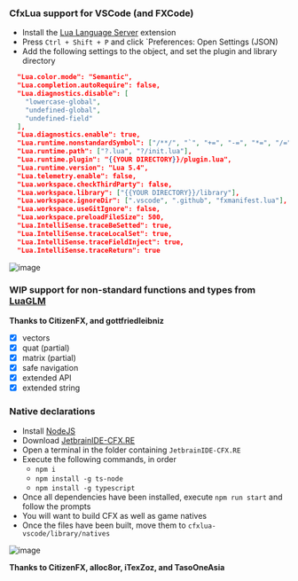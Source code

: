 ### CfxLua support for VSCode (and FXCode)

-   Install the [Lua Language Server](https://marketplace.visualstudio.com/items?itemName=sumneko.lua) extension
-   Press `Ctrl + Shift + P` and click `Preferences: Open Settings (JSON)
-   Add the following settings to the object, and set the plugin and library directory
```json
  "Lua.color.mode": "Semantic",
  "Lua.completion.autoRequire": false,
  "Lua.diagnostics.disable": [
    "lowercase-global",
    "undefined-global",
    "undefined-field"
  ],
  "Lua.diagnostics.enable": true,
  "Lua.runtime.nonstandardSymbol": ["/**/", "`", "+=", "-=", "*=", "/="],
  "Lua.runtime.path": ["?.lua", "?/init.lua"],
  "Lua.runtime.plugin": "{{YOUR DIRECTORY}}/plugin.lua",
  "Lua.runtime.version": "Lua 5.4",
  "Lua.telemetry.enable": false,
  "Lua.workspace.checkThirdParty": false,
  "Lua.workspace.library": ["{{YOUR DIRECTORY}}/library"],
  "Lua.workspace.ignoreDir": [".vscode", ".github", "fxmanifest.lua"],
  "Lua.workspace.useGitIgnore": false,
  "Lua.workspace.preloadFileSize": 500,
  "Lua.IntelliSense.traceBeSetted": true,
  "Lua.IntelliSense.traceLocalSet": true,
  "Lua.IntelliSense.traceFieldInject": true,
  "Lua.IntelliSense.traceReturn": true
```

![image](https://user-images.githubusercontent.com/65407488/141656446-21f9105a-9371-4bb3-9089-ab672930f830.png)

### WIP support for non-standard functions and types from [LuaGLM](https://github.com/citizenfx/lua/blob/luaglm-dev/cfx/README.md)

**Thanks to CitizenFX, and gottfriedleibniz**

-   [x] vectors
-   [x] quat (partial)
-   [x] matrix (partial)
-   [x] safe navigation
-   [x] extended API
-   [x] extended string

### Native declarations

-   Install [NodeJS](https://nodejs.org/en/)
-   Download [JetbrainIDE-CFX.RE](https://github.com/TasoOneAsia/JetbrainIDE-CFX.RE)
-   Open a terminal in the folder containing `JetbrainIDE-CFX.RE`
-   Execute the following commands, in order
    -   `npm i`
    -   `npm install -g ts-node`
    -   `npm install -g typescript`
-   Once all dependencies have been installed, execute `npm run start` and follow the prompts
-   You will want to build CFX as well as game natives
-   Once the files have been built, move them to `cfxlua-vscode/library/natives`

![image](https://user-images.githubusercontent.com/65407488/141656539-77221fb4-6ed7-4352-8a5b-cdc1c02de8fd.png)

**Thanks to CitizenFX, alloc8or, iTexZoz, and TasoOneAsia**
